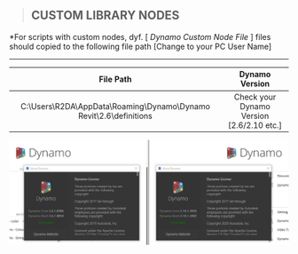 > ## **CUSTOM LIBRARY NODES**
*For scripts with custom nodes, dyf. [ *Dynamo Custom Node File* ] files should copied to the following file path [Change to your PC User Name]

----------------------------------------------------------

| File Path | Dynamo Version | 
| :--: | :--: |
| C:\Users\R2DA\AppData\Roaming\Dynamo\Dynamo Revit\2.6\definitions |  Check your Dynamo Version [2.6/2.10 etc.] |

<img src="./images/general/DYNAMO VERSION.png">